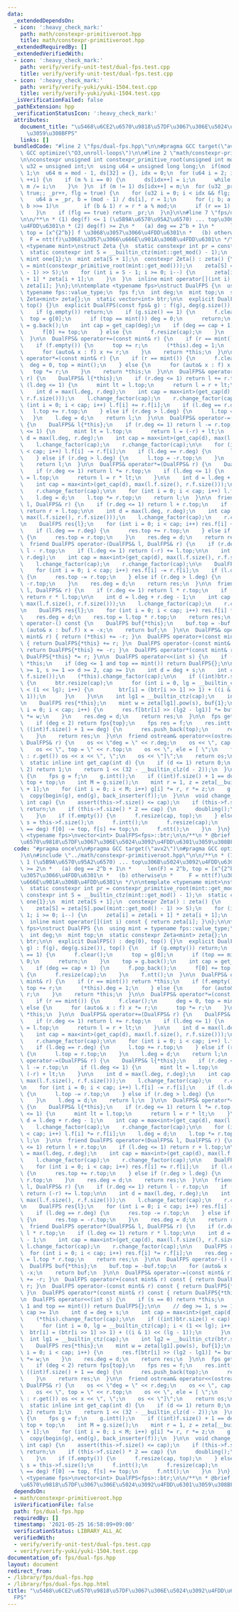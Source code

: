 ```yaml
---
data:
  _extendedDependsOn:
  - icon: ':heavy_check_mark:'
    path: math/constexpr-primitiveroot.hpp
    title: math/constexpr-primitiveroot.hpp
  _extendedRequiredBy: []
  _extendedVerifiedWith:
  - icon: ':heavy_check_mark:'
    path: verify/verify-unit-test/dual-fps.test.cpp
    title: verify/verify-unit-test/dual-fps.test.cpp
  - icon: ':heavy_check_mark:'
    path: verify/verify-yuki/yuki-1504.test.cpp
    title: verify/verify-yuki/yuki-1504.test.cpp
  _isVerificationFailed: false
  _pathExtension: hpp
  _verificationStatusIcon: ':heavy_check_mark:'
  attributes:
    document_title: "\u5468\u6CE2\u6570\u9818\u57DF\u3067\u306E\u5024\u3092\u4FDD\u6301\
      \u3059\u308BFPS"
    links: []
  bundledCode: "#line 2 \"fps/dual-fps.hpp\"\n\n#pragma GCC target(\"avx2\")\n#pragma\
    \ GCC optimize(\"O3,unroll-loops\")\n\n#line 2 \"math/constexpr-primitiveroot.hpp\"\
    \n\nconstexpr unsigned int constexpr_primitive_root(unsigned int mod) {\n  using\
    \ u32 = unsigned int;\n  using u64 = unsigned long long;\n  if(mod == 2) return\
    \ 1;\n  u64 m = mod - 1, ds[32] = {}, idx = 0;\n  for (u64 i = 2; i * i <= m;\
    \ ++i) {\n    if (m % i == 0) {\n      ds[idx++] = i;\n      while (m % i == 0)\
    \ m /= i;\n    }\n  }\n  if (m != 1) ds[idx++] = m;\n  for (u32 _pr = 2, flg =\
    \ true;; _pr++, flg = true) {\n    for (u32 i = 0; i < idx && flg; ++i) {\n  \
    \    u64 a = _pr, b = (mod - 1) / ds[i], r = 1;\n      for (; b; a = a * a % mod,\
    \ b >>= 1)\n        if (b & 1) r = r * a % mod;\n      if (r == 1) flg = false;\n\
    \    }\n    if (flg == true) return _pr;\n  }\n}\n\n#line 7 \"fps/dual-fps.hpp\"\
    \n\n/**\n * (1) deg(f) <= 1 (\u5B9A\u6570\u95A2\u6570) ... top\u306B\u5024\u3092\
    \u4FDD\u6301\n * (2) deg(f) >= 2\n *   (a) deg == 2^b + 1\n *     len(F) = 2^b,\
    \ top = [x^{2^b}] f \u3068\u3057\u3066\u4FDD\u6301\n *   (b) otherwise\n *   \
    \  F = ntt(f)\u3068\u3057\u3066\u666E\u901A\u306B\u4FDD\u6301\n */\n\ntemplate\
    \ <typename mint>\nstruct Zeta {\n  static constexpr int pr = constexpr_primitive_root(mint::get_mod());\n\
    \  static constexpr int S = __builtin_ctz(mint::get_mod() - 1);\n  static constexpr\
    \ mint one{1};\n  mint zeta[S + 1];\n  constexpr Zeta() : zeta() {\n    zeta[S]\
    \ = mint(constexpr_primitive_root(mint::get_mod()));\n    zeta[S] = zeta[S].pow((mint::get_mod()\
    \ - 1) >> S);\n    for (int i = S - 1; i >= 0; i--) {\n      zeta[i] = zeta[i\
    \ + 1] * zeta[i + 1];\n    }\n  }\n  inline mint operator[](int i) const { return\
    \ zeta[i]; }\n};\n\ntemplate <typename fps>\nstruct DualFPS {\n  using mint =\
    \ typename fps::value_type;\n  fps f;\n  int deg;\n  mint top;\n  static constexpr\
    \ Zeta<mint> zeta{};\n  static vector<int> btr;\n\n  explicit DualFPS() : deg(0),\
    \ top() {}\n  explicit DualFPS(const fps& g) : f(g), deg(g.size()), top() {\n\
    \    if (g.empty()) return;\n    if (g.size() == 1) {\n      f.clear();\n    \
    \  top = g[0];\n      if (top == mint()) deg = 0;\n      return;\n    }\n    top\
    \ = g.back();\n    int cap = get_cap(deg);\n    if (deg == cap + 1) {\n      f.pop_back();\n\
    \      f[0] += top;\n    } else {\n      f.resize(cap);\n    }\n    f.ntt();\n\
    \  }\n\n  DualFPS& operator+=(const mint& r) {\n    if (r == mint()) return *this;\n\
    \    if (f.empty()) {\n      top += r;\n      (*this).deg = 1;\n    } else {\n\
    \      for (auto& x : f) x += r;\n    }\n    return *this;\n  }\n\n  DualFPS&\
    \ operator*=(const mint& r) {\n    if (r == mint()) {\n      f.clear();\n    \
    \  deg = 0, top = mint();\n    } else {\n      for (auto& x : f) x *= r;\n   \
    \   top *= r;\n    }\n    return *this;\n  }\n\n  DualFPS& operator+=(DualFPS&\
    \ r) {\n    DualFPS& l{*this};\n    if (r.deg <= 1) return l += r.top;\n    if\
    \ (l.deg <= 1) {\n      mint lt = l.top;\n      return l = r + lt;\n    }\n\n\
    \    int d = max(l.deg, r.deg);\n    int cap = max<int>(get_cap(d), max(l.f.size(),\
    \ r.f.size()));\n    l.change_factor(cap);\n    r.change_factor(cap);\n\n    for\
    \ (int i = 0; i < cap; i++) l.f[i] += r.f[i];\n    if (l.deg == r.deg) {\n   \
    \   l.top += r.top;\n    } else if (r.deg > l.deg) {\n      l.top = r.top;\n \
    \   }\n    l.deg = d;\n    return l;\n  }\n\n  DualFPS& operator-=(DualFPS& r)\
    \ {\n    DualFPS& l{*this};\n    if (r.deg <= 1) return l -= r.top;\n    if (l.deg\
    \ <= 1) {\n      mint lt = l.top;\n      return l = (-r) + lt;\n    }\n\n    int\
    \ d = max(l.deg, r.deg);\n    int cap = max<int>(get_cap(d), max(l.f.size(), r.f.size()));\n\
    \    l.change_factor(cap);\n    r.change_factor(cap);\n\n    for (int i = 0; i\
    \ < cap; i++) l.f[i] -= r.f[i];\n    if (l.deg == r.deg) {\n      l.top -= r.top;\n\
    \    } else if (r.deg > l.deg) {\n      l.top = -r.top;\n    }\n    l.deg = d;\n\
    \    return l;\n  }\n\n  DualFPS& operator*=(DualFPS& r) {\n    DualFPS& l{*this};\n\
    \    if (r.deg <= 1) return l *= r.top;\n    if (l.deg <= 1) {\n      mint lt\
    \ = l.top;\n      return l = r * lt;\n    }\n\n    int d = l.deg + r.deg - 1;\n\
    \    int cap = max<int>(get_cap(d), max(l.f.size(), r.f.size()));\n    l.change_factor(cap);\n\
    \    r.change_factor(cap);\n\n    for (int i = 0; i < cap; i++) l.f[i] *= r.f[i];\n\
    \    l.deg = d;\n    l.top *= r.top;\n    return l;\n  }\n\n  friend DualFPS operator+(DualFPS&\
    \ l, DualFPS& r) {\n    if (r.deg <= 1) return l + r.top;\n    if (l.deg <= 1)\
    \ return r + l.top;\n\n    int d = max(l.deg, r.deg);\n    int cap = max<int>(get_cap(d),\
    \ max(l.f.size(), r.f.size()));\n    l.change_factor(cap);\n    r.change_factor(cap);\n\
    \n    DualFPS res{l};\n    for (int i = 0; i < cap; i++) res.f[i] += r.f[i];\n\
    \    if (l.deg == r.deg) {\n      res.top += r.top;\n    } else if (r.deg > l.deg)\
    \ {\n      res.top = r.top;\n    }\n    res.deg = d;\n    return res;\n  }\n\n\
    \  friend DualFPS operator-(DualFPS& l, DualFPS& r) {\n    if (r.deg <= 1) return\
    \ l - r.top;\n    if (l.deg <= 1) return (-r) += l.top;\n\n    int d = max(l.deg,\
    \ r.deg);\n    int cap = max<int>(get_cap(d), max(l.f.size(), r.f.size()));\n\
    \    l.change_factor(cap);\n    r.change_factor(cap);\n\n    DualFPS res{l};\n\
    \    for (int i = 0; i < cap; i++) res.f[i] -= r.f[i];\n    if (l.deg == r.deg)\
    \ {\n      res.top -= r.top;\n    } else if (r.deg > l.deg) {\n      res.top =\
    \ -r.top;\n    }\n    res.deg = d;\n    return res;\n  }\n\n  friend DualFPS operator*(DualFPS&\
    \ l, DualFPS& r) {\n    if (r.deg <= 1) return l * r.top;\n    if (l.deg <= 1)\
    \ return r * l.top;\n\n    int d = l.deg + r.deg - 1;\n    int cap = max<int>(get_cap(d),\
    \ max(l.f.size(), r.f.size()));\n    l.change_factor(cap);\n    r.change_factor(cap);\n\
    \n    DualFPS res{l};\n    for (int i = 0; i < cap; i++) res.f[i] *= r.f[i];\n\
    \    res.deg = d;\n    res.top = l.top * r.top;\n    return res;\n  }\n\n  DualFPS\
    \ operator-() const {\n    DualFPS buf{*this};\n    buf.top = -buf.top;\n    for\
    \ (auto& x : buf.f) x = -x;\n    return buf;\n  }\n\n  DualFPS& operator-=(const\
    \ mint& r) { return (*this) += -r; }\n  DualFPS operator+(const mint& r) const\
    \ { return DualFPS{*this} += r; }\n  DualFPS operator-(const mint& r) const {\
    \ return DualFPS{*this} += -r; }\n  DualFPS operator*(const mint& r) const { return\
    \ DualFPS{*this} *= r; }\n\n  DualFPS operator<<(int s) {\n    if (s == 0) return\
    \ *this;\n    if (deg <= 1 and top == mint()) return DualFPS{};\n\n    // deg\
    \ >= 1, s >= 1 => d >= 2, cap >= 1\n    int d = deg + s;\n    int cap = max<int>(get_cap(d),\
    \ f.size());\n    (*this).change_factor(cap);\n\n    if ((int)btr.size() < cap)\
    \ {\n      btr.resize(cap);\n      for (int i = 0, lg = __builtin_ctz(cap); i\
    \ < (1 << lg); i++) {\n        btr[i] = (btr[i >> 1] >> 1) + ((i & 1) << (lg -\
    \ 1));\n      }\n    }\n\n    int lg1 = __builtin_ctz(cap);\n    int lg2 = __builtin_ctz(btr.size());\n\
    \n    DualFPS res{*this};\n    mint w = zeta[lg1].pow(s), buf{1};\n    for (int\
    \ i = 0; i < cap; i++) {\n      res.f[btr[i] >> (lg2 - lg1)] *= buf;\n      buf\
    \ *= w;\n    }\n    res.deg = d;\n    return res;\n  }\n\n  fps get() const {\n\
    \    if (deg < 2) return fps{top};\n    fps res = f;\n    res.intt();\n    if\
    \ ((int)f.size() + 1 == deg) {\n      res.push_back(top);\n      res[0] -= top;\n\
    \    }\n    return res;\n  }\n\n  friend ostream& operator<<(ostream& os, const\
    \ DualFPS& r) {\n    os << \"deg = \" << r.deg;\n    os << \", cap = \" << r.f.size();\n\
    \    os << \", top = \" << r.top;\n    os << \", ele = [ \";\n    for (auto& x\
    \ : r.get()) os << x << \", \";\n    os << \"]\";\n    return os;\n  }\n\n private:\n\
    \  static inline int get_cap(int d) {\n    if (d <= 1) return 0;\n    if (d ==\
    \ 2) return 1;\n    return 1 << (32 - __builtin_clz(d - 2));\n  }\n\n  void doubling()\
    \ {\n    fps g = f;\n    g.intt();\n    if ((int)f.size() + 1 == deg) g[0] -=\
    \ top + top;\n    int M = g.size();\n    mint r = 1, z = zeta[__builtin_ctz(M)\
    \ + 1];\n    for (int i = 0; i < M; i++) g[i] *= r, r *= z;\n    g.ntt();\n  \
    \  copy(begin(g), end(g), back_inserter(f));\n  }\n\n  void change_factor(unsigned\
    \ int cap) {\n    assert(this->f.size() <= cap);\n    if (this->f.size() == cap)\
    \ return;\n    if (this->f.size() * 2 == cap) {\n      doubling();\n      return;\n\
    \    }\n    if (f.empty()) {\n      f.resize(cap, top);\n    } else {\n      int\
    \ s = this->f.size();\n      f.intt();\n      f.resize(cap);\n      if (s + 1\
    \ == deg) f[0] -= top, f[s] += top;\n      f.ntt();\n    }\n  }\n};\n\ntemplate\
    \ <typename fps>\nvector<int> DualFPS<fps>::btr;\n\n/**\n * @brief \u5468\u6CE2\
    \u6570\u9818\u57DF\u3067\u306E\u5024\u3092\u4FDD\u6301\u3059\u308BFPS\n */\n"
  code: "#pragma once\n\n#pragma GCC target(\"avx2\")\n#pragma GCC optimize(\"O3,unroll-loops\"\
    )\n\n#include \"../math/constexpr-primitiveroot.hpp\"\n\n/**\n * (1) deg(f) <=\
    \ 1 (\u5B9A\u6570\u95A2\u6570) ... top\u306B\u5024\u3092\u4FDD\u6301\n * (2) deg(f)\
    \ >= 2\n *   (a) deg == 2^b + 1\n *     len(F) = 2^b, top = [x^{2^b}] f \u3068\
    \u3057\u3066\u4FDD\u6301\n *   (b) otherwise\n *     F = ntt(f)\u3068\u3057\u3066\
    \u666E\u901A\u306B\u4FDD\u6301\n */\n\ntemplate <typename mint>\nstruct Zeta {\n\
    \  static constexpr int pr = constexpr_primitive_root(mint::get_mod());\n  static\
    \ constexpr int S = __builtin_ctz(mint::get_mod() - 1);\n  static constexpr mint\
    \ one{1};\n  mint zeta[S + 1];\n  constexpr Zeta() : zeta() {\n    zeta[S] = mint(constexpr_primitive_root(mint::get_mod()));\n\
    \    zeta[S] = zeta[S].pow((mint::get_mod() - 1) >> S);\n    for (int i = S -\
    \ 1; i >= 0; i--) {\n      zeta[i] = zeta[i + 1] * zeta[i + 1];\n    }\n  }\n\
    \  inline mint operator[](int i) const { return zeta[i]; }\n};\n\ntemplate <typename\
    \ fps>\nstruct DualFPS {\n  using mint = typename fps::value_type;\n  fps f;\n\
    \  int deg;\n  mint top;\n  static constexpr Zeta<mint> zeta{};\n  static vector<int>\
    \ btr;\n\n  explicit DualFPS() : deg(0), top() {}\n  explicit DualFPS(const fps&\
    \ g) : f(g), deg(g.size()), top() {\n    if (g.empty()) return;\n    if (g.size()\
    \ == 1) {\n      f.clear();\n      top = g[0];\n      if (top == mint()) deg =\
    \ 0;\n      return;\n    }\n    top = g.back();\n    int cap = get_cap(deg);\n\
    \    if (deg == cap + 1) {\n      f.pop_back();\n      f[0] += top;\n    } else\
    \ {\n      f.resize(cap);\n    }\n    f.ntt();\n  }\n\n  DualFPS& operator+=(const\
    \ mint& r) {\n    if (r == mint()) return *this;\n    if (f.empty()) {\n     \
    \ top += r;\n      (*this).deg = 1;\n    } else {\n      for (auto& x : f) x +=\
    \ r;\n    }\n    return *this;\n  }\n\n  DualFPS& operator*=(const mint& r) {\n\
    \    if (r == mint()) {\n      f.clear();\n      deg = 0, top = mint();\n    }\
    \ else {\n      for (auto& x : f) x *= r;\n      top *= r;\n    }\n    return\
    \ *this;\n  }\n\n  DualFPS& operator+=(DualFPS& r) {\n    DualFPS& l{*this};\n\
    \    if (r.deg <= 1) return l += r.top;\n    if (l.deg <= 1) {\n      mint lt\
    \ = l.top;\n      return l = r + lt;\n    }\n\n    int d = max(l.deg, r.deg);\n\
    \    int cap = max<int>(get_cap(d), max(l.f.size(), r.f.size()));\n    l.change_factor(cap);\n\
    \    r.change_factor(cap);\n\n    for (int i = 0; i < cap; i++) l.f[i] += r.f[i];\n\
    \    if (l.deg == r.deg) {\n      l.top += r.top;\n    } else if (r.deg > l.deg)\
    \ {\n      l.top = r.top;\n    }\n    l.deg = d;\n    return l;\n  }\n\n  DualFPS&\
    \ operator-=(DualFPS& r) {\n    DualFPS& l{*this};\n    if (r.deg <= 1) return\
    \ l -= r.top;\n    if (l.deg <= 1) {\n      mint lt = l.top;\n      return l =\
    \ (-r) + lt;\n    }\n\n    int d = max(l.deg, r.deg);\n    int cap = max<int>(get_cap(d),\
    \ max(l.f.size(), r.f.size()));\n    l.change_factor(cap);\n    r.change_factor(cap);\n\
    \n    for (int i = 0; i < cap; i++) l.f[i] -= r.f[i];\n    if (l.deg == r.deg)\
    \ {\n      l.top -= r.top;\n    } else if (r.deg > l.deg) {\n      l.top = -r.top;\n\
    \    }\n    l.deg = d;\n    return l;\n  }\n\n  DualFPS& operator*=(DualFPS& r)\
    \ {\n    DualFPS& l{*this};\n    if (r.deg <= 1) return l *= r.top;\n    if (l.deg\
    \ <= 1) {\n      mint lt = l.top;\n      return l = r * lt;\n    }\n\n    int\
    \ d = l.deg + r.deg - 1;\n    int cap = max<int>(get_cap(d), max(l.f.size(), r.f.size()));\n\
    \    l.change_factor(cap);\n    r.change_factor(cap);\n\n    for (int i = 0; i\
    \ < cap; i++) l.f[i] *= r.f[i];\n    l.deg = d;\n    l.top *= r.top;\n    return\
    \ l;\n  }\n\n  friend DualFPS operator+(DualFPS& l, DualFPS& r) {\n    if (r.deg\
    \ <= 1) return l + r.top;\n    if (l.deg <= 1) return r + l.top;\n\n    int d\
    \ = max(l.deg, r.deg);\n    int cap = max<int>(get_cap(d), max(l.f.size(), r.f.size()));\n\
    \    l.change_factor(cap);\n    r.change_factor(cap);\n\n    DualFPS res{l};\n\
    \    for (int i = 0; i < cap; i++) res.f[i] += r.f[i];\n    if (l.deg == r.deg)\
    \ {\n      res.top += r.top;\n    } else if (r.deg > l.deg) {\n      res.top =\
    \ r.top;\n    }\n    res.deg = d;\n    return res;\n  }\n\n  friend DualFPS operator-(DualFPS&\
    \ l, DualFPS& r) {\n    if (r.deg <= 1) return l - r.top;\n    if (l.deg <= 1)\
    \ return (-r) += l.top;\n\n    int d = max(l.deg, r.deg);\n    int cap = max<int>(get_cap(d),\
    \ max(l.f.size(), r.f.size()));\n    l.change_factor(cap);\n    r.change_factor(cap);\n\
    \n    DualFPS res{l};\n    for (int i = 0; i < cap; i++) res.f[i] -= r.f[i];\n\
    \    if (l.deg == r.deg) {\n      res.top -= r.top;\n    } else if (r.deg > l.deg)\
    \ {\n      res.top = -r.top;\n    }\n    res.deg = d;\n    return res;\n  }\n\n\
    \  friend DualFPS operator*(DualFPS& l, DualFPS& r) {\n    if (r.deg <= 1) return\
    \ l * r.top;\n    if (l.deg <= 1) return r * l.top;\n\n    int d = l.deg + r.deg\
    \ - 1;\n    int cap = max<int>(get_cap(d), max(l.f.size(), r.f.size()));\n   \
    \ l.change_factor(cap);\n    r.change_factor(cap);\n\n    DualFPS res{l};\n  \
    \  for (int i = 0; i < cap; i++) res.f[i] *= r.f[i];\n    res.deg = d;\n    res.top\
    \ = l.top * r.top;\n    return res;\n  }\n\n  DualFPS operator-() const {\n  \
    \  DualFPS buf{*this};\n    buf.top = -buf.top;\n    for (auto& x : buf.f) x =\
    \ -x;\n    return buf;\n  }\n\n  DualFPS& operator-=(const mint& r) { return (*this)\
    \ += -r; }\n  DualFPS operator+(const mint& r) const { return DualFPS{*this} +=\
    \ r; }\n  DualFPS operator-(const mint& r) const { return DualFPS{*this} += -r;\
    \ }\n  DualFPS operator*(const mint& r) const { return DualFPS{*this} *= r; }\n\
    \n  DualFPS operator<<(int s) {\n    if (s == 0) return *this;\n    if (deg <=\
    \ 1 and top == mint()) return DualFPS{};\n\n    // deg >= 1, s >= 1 => d >= 2,\
    \ cap >= 1\n    int d = deg + s;\n    int cap = max<int>(get_cap(d), f.size());\n\
    \    (*this).change_factor(cap);\n\n    if ((int)btr.size() < cap) {\n      btr.resize(cap);\n\
    \      for (int i = 0, lg = __builtin_ctz(cap); i < (1 << lg); i++) {\n      \
    \  btr[i] = (btr[i >> 1] >> 1) + ((i & 1) << (lg - 1));\n      }\n    }\n\n  \
    \  int lg1 = __builtin_ctz(cap);\n    int lg2 = __builtin_ctz(btr.size());\n\n\
    \    DualFPS res{*this};\n    mint w = zeta[lg1].pow(s), buf{1};\n    for (int\
    \ i = 0; i < cap; i++) {\n      res.f[btr[i] >> (lg2 - lg1)] *= buf;\n      buf\
    \ *= w;\n    }\n    res.deg = d;\n    return res;\n  }\n\n  fps get() const {\n\
    \    if (deg < 2) return fps{top};\n    fps res = f;\n    res.intt();\n    if\
    \ ((int)f.size() + 1 == deg) {\n      res.push_back(top);\n      res[0] -= top;\n\
    \    }\n    return res;\n  }\n\n  friend ostream& operator<<(ostream& os, const\
    \ DualFPS& r) {\n    os << \"deg = \" << r.deg;\n    os << \", cap = \" << r.f.size();\n\
    \    os << \", top = \" << r.top;\n    os << \", ele = [ \";\n    for (auto& x\
    \ : r.get()) os << x << \", \";\n    os << \"]\";\n    return os;\n  }\n\n private:\n\
    \  static inline int get_cap(int d) {\n    if (d <= 1) return 0;\n    if (d ==\
    \ 2) return 1;\n    return 1 << (32 - __builtin_clz(d - 2));\n  }\n\n  void doubling()\
    \ {\n    fps g = f;\n    g.intt();\n    if ((int)f.size() + 1 == deg) g[0] -=\
    \ top + top;\n    int M = g.size();\n    mint r = 1, z = zeta[__builtin_ctz(M)\
    \ + 1];\n    for (int i = 0; i < M; i++) g[i] *= r, r *= z;\n    g.ntt();\n  \
    \  copy(begin(g), end(g), back_inserter(f));\n  }\n\n  void change_factor(unsigned\
    \ int cap) {\n    assert(this->f.size() <= cap);\n    if (this->f.size() == cap)\
    \ return;\n    if (this->f.size() * 2 == cap) {\n      doubling();\n      return;\n\
    \    }\n    if (f.empty()) {\n      f.resize(cap, top);\n    } else {\n      int\
    \ s = this->f.size();\n      f.intt();\n      f.resize(cap);\n      if (s + 1\
    \ == deg) f[0] -= top, f[s] += top;\n      f.ntt();\n    }\n  }\n};\n\ntemplate\
    \ <typename fps>\nvector<int> DualFPS<fps>::btr;\n\n/**\n * @brief \u5468\u6CE2\
    \u6570\u9818\u57DF\u3067\u306E\u5024\u3092\u4FDD\u6301\u3059\u308BFPS\n */\n"
  dependsOn:
  - math/constexpr-primitiveroot.hpp
  isVerificationFile: false
  path: fps/dual-fps.hpp
  requiredBy: []
  timestamp: '2021-05-25 16:58:09+09:00'
  verificationStatus: LIBRARY_ALL_AC
  verifiedWith:
  - verify/verify-unit-test/dual-fps.test.cpp
  - verify/verify-yuki/yuki-1504.test.cpp
documentation_of: fps/dual-fps.hpp
layout: document
redirect_from:
- /library/fps/dual-fps.hpp
- /library/fps/dual-fps.hpp.html
title: "\u5468\u6CE2\u6570\u9818\u57DF\u3067\u306E\u5024\u3092\u4FDD\u6301\u3059\u308B\
  FPS"
---
```


